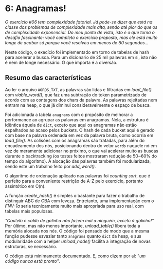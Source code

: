 # 6: Anagramas! #

*O exercício #06 tem complexidade fatorial. Já pode-se dizer que está na classe dos problemas de complexidade mais alta, sendo até pior do que os de complexidade exponencial. Do meu ponto de vista, isto é o que torna o desafio fascinante: você completa o exercício proposto, mas ele está muito longe de acabar só porque você resolveu em menos de 60 segundos...*

Neste código, o execício foi implementado em torno de tabelas de hash para acelerar a busca. Para um dicionario de 25 mil palavras em si, isto não é nem de longe necessário. O que importa é a diversão.

## Resumo das características ##

Ao ler o arquivo `WORDS_TXT`, as palavras são lidas e filtradas em *load_file()*
com *viable_word()*, que faz uma subtração do token parametrizado de acordo com as contagens dos chars da palavra. As palavras rejeitadas nem entram na heap, o que já diminui consideravelmente o espaço de busca.

Foi adicionada a tabela `anagrams` com o propósito de melhorar a performance ao agrupar as palavras em anagramas. Nela, a estrutura é idêntica àquela de `dict`, exceto que aqui os anagramas não estão espalhados ao acaso pelos buckets. O hash de cada bucket aqui é gerado com base na palavra ordenada em vez da palavra bruta, como ocorria em *load_file()*. As colisões com os anagramas são tratadas, para além do encadeamento dos nós, posicionando dentro do vetor `words` naquele nó em vez de meramente adicionar no próximo, o que vai acelerar muito as buscas durante o backtracking (os testes feitos mostraram redução de 50~60% do tempo do algoritmo). A alocação das palavras também foi modularizada, sendo este um trabalho feito por *add_word()*.

O algoritmo de ordenação aplicado nas palavras foi *counting sort*, que é perfeito para a conveniente restrição de A-Z pelo exercício, portanto assintótico em O(n).

A função *create_hash()* é simples o bastante para fazer o trabalho de distinguir ABC de CBA com leveza. Entretanto, uma implementação com o *FNV-1a* seria tecnicamente muito mais apropriada para uso real, com tabelas mais populosas.

*"Cautela e caldo de galinha não fazem mal a ninguém, exceto à galinha!"* Por último, mas não menos importante, *unload_table()* libera toda a memória alocada nos nós. O código foi pensado de modo que a mesma função pudesse esvaziar tanto `anagrams` quanto `dict` da heap, e sua modularidade com a helper *unload_node()* facilita a integração de novas estruturas, se necessário.

O código está minimamente documentado. E, como dizem por aí: _"um código nunca está pronto"_.